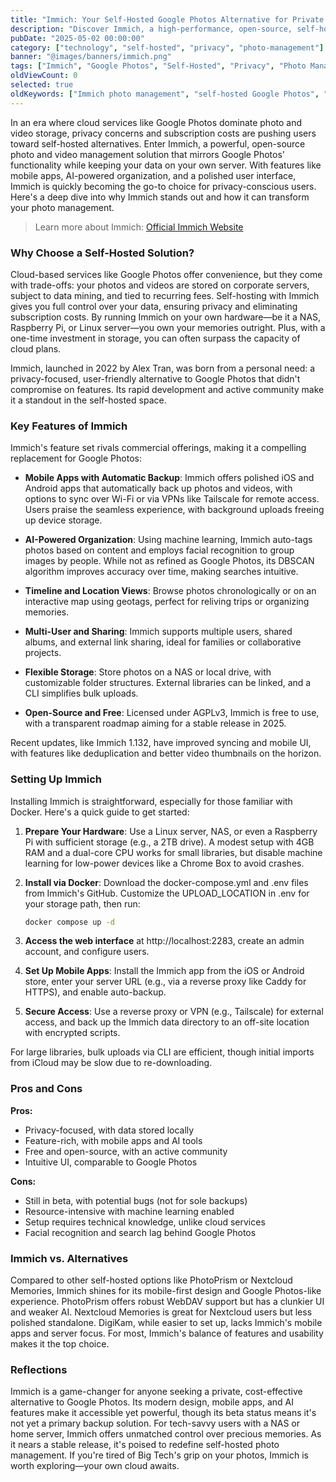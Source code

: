 ```yaml
---
title: "Immich: Your Self-Hosted Google Photos Alternative for Private Photo and Video Management"
description: "Discover Immich, a high-performance, open-source, self-hosted photo and video management solution that rivals Google Photos while prioritizing privacy and control."
pubDate: "2025-05-02 00:00:00"
category: ["technology", "self-hosted", "privacy", "photo-management"]
banner: "@images/banners/immich.png"
tags: ["Immich", "Google Photos", "Self-Hosted", "Privacy", "Photo Management"]
oldViewCount: 0
selected: true
oldKeywords: ["Immich photo management", "self-hosted Google Photos", "privacy-focused photo backup"]
---
```


In an era where cloud services like Google Photos dominate photo and video storage, privacy concerns and subscription costs are pushing users toward self-hosted alternatives. Enter Immich, a powerful, open-source photo and video management solution that mirrors Google Photos' functionality while keeping your data on your own server. With features like mobile apps, AI-powered organization, and a polished user interface, Immich is quickly becoming the go-to choice for privacy-conscious users. Here's a deep dive into why Immich stands out and how it can transform your photo management.

> Learn more about Immich: [Official Immich Website](https://immich.app/)

### Why Choose a Self-Hosted Solution?

Cloud-based services like Google Photos offer convenience, but they come with trade-offs: your photos and videos are stored on corporate servers, subject to data mining, and tied to recurring fees. Self-hosting with Immich gives you full control over your data, ensuring privacy and eliminating subscription costs. By running Immich on your own hardware—be it a NAS, Raspberry Pi, or Linux server—you own your memories outright. Plus, with a one-time investment in storage, you can often surpass the capacity of cloud plans.

Immich, launched in 2022 by Alex Tran, was born from a personal need: a privacy-focused, user-friendly alternative to Google Photos that didn't compromise on features. Its rapid development and active community make it a standout in the self-hosted space.

### Key Features of Immich

Immich's feature set rivals commercial offerings, making it a compelling replacement for Google Photos:

- **Mobile Apps with Automatic Backup**: Immich offers polished iOS and Android apps that automatically back up photos and videos, with options to sync over Wi-Fi or via VPNs like Tailscale for remote access. Users praise the seamless experience, with background uploads freeing up device storage.

- **AI-Powered Organization**: Using machine learning, Immich auto-tags photos based on content and employs facial recognition to group images by people. While not as refined as Google Photos, its DBSCAN algorithm improves accuracy over time, making searches intuitive.

- **Timeline and Location Views**: Browse photos chronologically or on an interactive map using geotags, perfect for reliving trips or organizing memories.

- **Multi-User and Sharing**: Immich supports multiple users, shared albums, and external link sharing, ideal for families or collaborative projects.

- **Flexible Storage**: Store photos on a NAS or local drive, with customizable folder structures. External libraries can be linked, and a CLI simplifies bulk uploads.

- **Open-Source and Free**: Licensed under AGPLv3, Immich is free to use, with a transparent roadmap aiming for a stable release in 2025.

Recent updates, like Immich 1.132, have improved syncing and mobile UI, with features like deduplication and better video thumbnails on the horizon.

### Setting Up Immich

Installing Immich is straightforward, especially for those familiar with Docker. Here's a quick guide to get started:

1. **Prepare Your Hardware**: Use a Linux server, NAS, or even a Raspberry Pi with sufficient storage (e.g., a 2TB drive). A modest setup with 4GB RAM and a dual-core CPU works for small libraries, but disable machine learning for low-power devices like a Chrome Box to avoid crashes.

2. **Install via Docker**: Download the docker-compose.yml and .env files from Immich's GitHub. Customize the UPLOAD_LOCATION in .env for your storage path, then run:
   ```bash
   docker compose up -d
   ```

3. **Access the web interface** at http://localhost:2283, create an admin account, and configure users.

4. **Set Up Mobile Apps**: Install the Immich app from the iOS or Android store, enter your server URL (e.g., via a reverse proxy like Caddy for HTTPS), and enable auto-backup.

5. **Secure Access**: Use a reverse proxy or VPN (e.g., Tailscale) for external access, and back up the Immich data directory to an off-site location with encrypted scripts.

For large libraries, bulk uploads via CLI are efficient, though initial imports from iCloud may be slow due to re-downloading.

### Pros and Cons

**Pros:**
- Privacy-focused, with data stored locally
- Feature-rich, with mobile apps and AI tools
- Free and open-source, with an active community
- Intuitive UI, comparable to Google Photos

**Cons:**
- Still in beta, with potential bugs (not for sole backups)
- Resource-intensive with machine learning enabled
- Setup requires technical knowledge, unlike cloud services
- Facial recognition and search lag behind Google Photos

### Immich vs. Alternatives

Compared to other self-hosted options like PhotoPrism or Nextcloud Memories, Immich shines for its mobile-first design and Google Photos-like experience. PhotoPrism offers robust WebDAV support but has a clunkier UI and weaker AI. Nextcloud Memories is great for Nextcloud users but less polished standalone. DigiKam, while easier to set up, lacks Immich's mobile apps and server focus. For most, Immich's balance of features and usability makes it the top choice.

### Reflections

Immich is a game-changer for anyone seeking a private, cost-effective alternative to Google Photos. Its modern design, mobile apps, and AI features make it accessible yet powerful, though its beta status means it's not yet a primary backup solution. For tech-savvy users with a NAS or home server, Immich offers unmatched control over precious memories. As it nears a stable release, it's poised to redefine self-hosted photo management. If you're tired of Big Tech's grip on your photos, Immich is worth exploring—your own cloud awaits.
